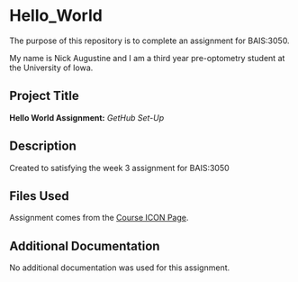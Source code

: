 # Hello_World
The purpose of this repository is to complete an assignment for BAIS:3050.


My name is Nick Augustine and I am a third year pre-optometry student at the University of Iowa.


## Project Title

**Hello World Assignment:** 
*GetHub Set-Up* 

## Description

Created to satisfying the week 3 assignment for BAIS:3050

## Files Used

Assignment comes from the [Course ICON Page](https://uiowa.instructure.com/courses/159102/assignments/1322684?module_item_id=4175179).

## Additional Documentation

No additional documentation was used for this assignment. 
